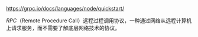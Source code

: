 https://grpc.io/docs/languages/node/quickstart/

*RPC*（Remote Procedure Call）远程过程调用协议，一种通过网络从远程计算机上请求服务，而不需要了解底层网络技术的协议。 

